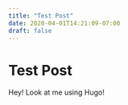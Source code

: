 ```yaml
---
title: "Test Post"
date: 2020-04-01T14:21:09-07:00
draft: false
---
```


# Test Post

Hey! Look at me using Hugo!